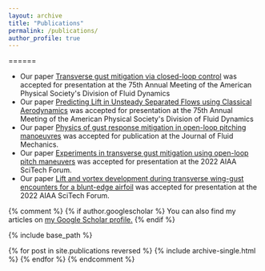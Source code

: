 ```yaml
---
layout: archive
title: "Publications"
permalink: /publications/
author_profile: true
---
```


======
* Our paper [ Transverse gust mitigation via closed-loop control](https://meetings.aps.org/Meeting/DFD22/Session/Z24.7) was accepted for presentation at the 75th Annual Meeting of the American Physical Society's Division of Fluid Dynamics 
* Our paper [Predicting Lift in Unsteady Separated Flows using Classical Aerodynamics](https://meetings.aps.org/Meeting/DFD22/Session/Q24.9) was accepted for presentation at the 75th Annual Meeting of the American Physical Society's Division of Fluid Dynamics 
* Our paper [Physics of gust response mitigation in open-loop pitching manoeuvres](https://www.cambridge.org/core/journals/journal-of-fluid-mechanics/article/physics-of-gust-response-mitigation-in-openloop-pitching-manoeuvres/7EEC7C8FD57C01653A1CF16EA2774862) was accepted for publication at the Journal of Fluid Mechanics. 
* Our paper [Experiments in transverse gust mitigation using open-loop pitch maneuvers](https://arc.aiaa.org/doi/abs/10.2514/6.2022-0333) was accepted for presentation at the 2022 AIAA SciTech Forum. 
* Our paper [Lift and vortex development during transverse wing-gust encounters for a blunt-edge airfoil](https://arc.aiaa.org/doi/abs/10.2514/6.2022-0045) was accepted for presentation at the 2022 AIAA SciTech Forum.


{% comment %}
{% if author.googlescholar %}
  You can also find my articles on <u><a href="{{author.googlescholar}}">my Google Scholar profile</a>.</u>
{% endif %}

{% include base_path %}

{% for post in site.publications reversed %}
  {% include archive-single.html %}
{% endfor %}
{% endcomment %}

